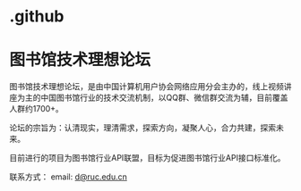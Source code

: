 # .github
# 图书馆技术理想论坛

图书馆技术理想论坛，是由中国计算机用户协会网络应用分会主办的，线上视频讲座为主的中国图书馆行业的技术交流机制，以QQ群、微信群交流为辅，目前覆盖人群约1700+。

论坛的宗旨为：认清现实，理清需求，探索方向，凝聚人心，合力共建，探索未来。

目前进行的项目为图书馆行业API联盟，目标为促进图书馆行业API接口标准化。

联系方式：
email: d@ruc.edu.cn

